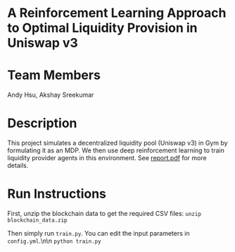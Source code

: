 # A Reinforcement Learning Approach to Optimal Liquidity Provision in Uniswap v3

# Team Members
Andy Hsu, Akshay Sreekumar

# Description
This project simulates a decentralized liquidity pool (Uniswap v3) in Gym by formulating it as an MDP. We then use deep reinforcement learning to train liquidity provider agents in this environment. See [report.pdf](report.pdf) for more details.

# Run Instructions
First, unzip the blockchain data to get the required CSV files:
`unzip blockchain_data.zip`

Then simply run `train.py`. You can edit the input parameters in `config.yml`.\n\n
`python train.py`
